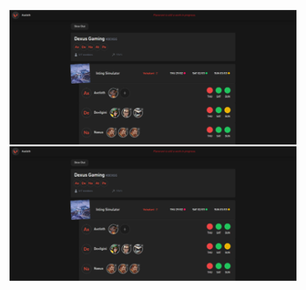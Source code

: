 ![Image Description](./client/src/assets/wip/wip2.png)
![Image Description](./client/src/assets/wip/wip2.png)

